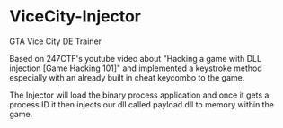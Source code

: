 # ViceCity-Injector

GTA Vice City DE Trainer

Based on 247CTF's youtube video about "Hacking a game with DLL injection [Game Hacking 101]" and implemented a keystroke method especially with an already built in cheat keycombo to the game.

The Injector will load the binary process application and once it gets a process ID it then injects our dll called payload.dll to memory within the game.
